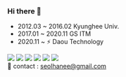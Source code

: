 ### Hi there 👋

<!--
**devPuppyee/devPuppyee** is a ✨ _special_ ✨ repository because its `README.md` (this file) appears on your GitHub profile.

Here are some ideas to get you started:

- 🔭 I’m currently working on ...
- 🌱 I’m currently learning ...
- 👯 I’m looking to collaborate on ...
- 🤔 I’m looking for help with ...
- 💬 Ask me about ...
- 📫 How to reach me: ...
- 😄 Pronouns: ...
- ⚡ Fun fact: ...
-->
- 2012.03 ~ 2016.02 Kyunghee Univ.
- 2017.01 ~ 2020.11 GS ITM  
- 2020.11 ~ ⚡ Daou Technology  

<img src="https://img.shields.io/badge/Java-FF5E00?style=flat-square&logo=java&logoColor=white"/></a>
<img src="https://img.shields.io/badge/Spring-2F9D27?style=flat-square&logo=spring&logoColor=white"/></a>
<img src="https://img.shields.io/badge/SpringBoot-2F9D27?style=flat-square&logo=springBoot&logoColor=white"/></a>
<img src="https://img.shields.io/badge/JPA-9FC93C?style=flat-square&logo=hibernate&logoColor=white"/></a>
<img src="https://img.shields.io/badge/JavaScript-FF48FF?style=flat-square&logo=javascript&logoColor=white"/></a>
<img src="https://img.shields.io/badge/Vue.js-003399?style=flat-square&logo=vue.js&logoColor=white"/></a>
<br/>
💬 contact : seolhanee@gmail.com
